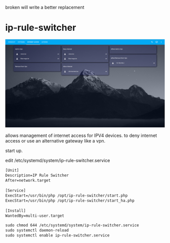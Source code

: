 broken will write a better replacement

# ip-rule-switcher
![](./images/ip-rule-switcher.png)

allows management of internet access for IPV4 devices.
to deny internet access or use an alternative gateway like a vpn. 


start up.

edit  /etc/systemd/system/ip-rule-switcher.service
```
[Unit]
Description=IP Rule Switcher
After=network.target

[Service]
ExecStart=/usr/bin/php /opt/ip-rule-switcher/start.php
ExecStart=/usr/bin/php /opt/ip-rule-switcher/start_ha.php

[Install]
WantedBy=multi-user.target
```

```
sudo chmod 644 /etc/systemd/system/ip-rule-switcher.service
sudo systemctl daemon-reload
sudo systemctl enable ip-rule-switcher.service
```
